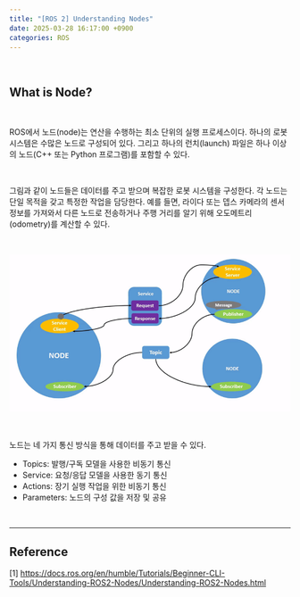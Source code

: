 ```yaml
---
title: "[ROS 2] Understanding Nodes"
date: 2025-03-28 16:17:00 +0900
categories: ROS
---
```


&nbsp;

## What is Node?

<br>

ROS에서 노드(node)는 연산을 수행하는 최소 단위의 실행 프로세스이다. 하나의 로봇 시스템은 수많은 노드로 구성되어 있다. 그리고 하나의 런치(launch) 파일은 하나 이상의 노드(C++ 또는 Python 프로그램)를 포함할 수 있다.

<br>

그림과 같이 노드들은 데이터를 주고 받으며 복잡한 로봇 시스템을 구성한다. 각 노드는 단일 목적을 갖고 특정한 작업을 담당한다. 예를 들면, 라이다 또는 뎁스 카메라의 센서 정보를 가져와서 다른 노드로 전송하거나 주행 거리를 알기 위해 오도메트리(odometry)를 계산할 수 있다.

<br>

![Node](/assets/img/2025-03-28/node.gif)

<br>

노드는 네 가지 통신 방식을 통해 데이터를 주고 받을 수 있다.
* Topics: 발행/구독 모델을 사용한 비동기 통신
* Service: 요청/응답 모델을 사용한 동기 통신
* Actions: 장기 실행 작업을 위한 비동기 통신
* Parameters: 노드의 구성 값을 저장 및 공유

<br>

---

## Reference

[1] <https://docs.ros.org/en/humble/Tutorials/Beginner-CLI-Tools/Understanding-ROS2-Nodes/Understanding-ROS2-Nodes.html>

&nbsp;